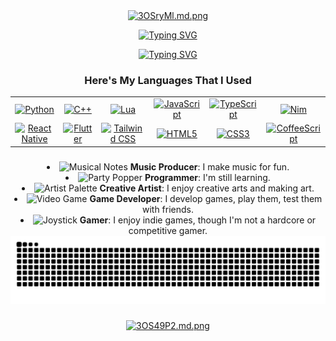 <div align="center">
<a href="https://freeimage.host/i/3OSryMl"><img src="https://iili.io/3OSryMl.md.png" alt="3OSryMl.md.png" border="0"></a>
</div>

<!-- markdownlint-disable MD033 -->
<div align="center">
  
[![Typing SVG](https://readme-typing-svg.demolab.com?font=Press+Start+2P&pause=9999&color=54FF19&background=FFFFFF00&center=true&vCenter=true&width=435&lines=Hi%2C+I'm+Bobsy)](https://git.io/typing-svg)
</div>

<div align="center">

[![Typing SVG](https://readme-typing-svg.demolab.com?font=Fira+Code&pause=1000&color=54FF19&background=FFFFFF00&center=true&vCenter=true&width=435&lines=I'm+a+passionate+developer;Who+thrives+on+solving+problems;Building+tools+that+make+life+easier)](https://git.io/typing-svg)

</div>
<!-- markdownlint-enable MD033 -->

<h3 align="center">Here's My Languages That I Used</h3>

<div align="center">

| | | | | | |
|:---:|:---:|:---:|:---:|:---:|:---:|
|[![Python](https://img.shields.io/badge/Python-FFD43B?style=for-the-badge&logo=python&logoColor=blue)](https://www.python.org)|[![C++](https://img.shields.io/badge/C%2B%2B-00599C?style=for-the-badge&logo=c%2B%2B&logoColor=white)](https://isocpp.org)|[![Lua](https://img.shields.io/badge/Lua-2C2D72?style=for-the-badge&logo=lua&logoColor=white)](https://www.lua.org)|[![JavaScript](https://img.shields.io/badge/JavaScript-323330?style=for-the-badge&logo=javascript&logoColor=F7DF1E)](https://developer.mozilla.org/en-US/docs/Web/JavaScript)|[![TypeScript](https://img.shields.io/badge/TypeScript-007ACC?style=for-the-badge&logo=typescript&logoColor=white)](https://www.typescriptlang.org)|[![Nim](https://img.shields.io/badge/Nim-FFE953?style=for-the-badge&logo=nim&logoColor=black)](https://nim-lang.org)|
|[![React Native](https://img.shields.io/badge/React_Native-20232A?style=for-the-badge&logo=react&logoColor=61DAFB)](https://reactnative.dev)|[![Flutter](https://img.shields.io/badge/Flutter-02569B?style=for-the-badge&logo=flutter&logoColor=white)](https://flutter.dev)|[![Tailwind CSS](https://img.shields.io/badge/Tailwind_CSS-38B2AC?style=for-the-badge&logo=tailwind-css&logoColor=white)](https://tailwindcss.com)|[![HTML5](https://img.shields.io/badge/HTML5-E34F26?style=for-the-badge&logo=html5&logoColor=white)](https://html.spec.whatwg.org)|[![CSS3](https://img.shields.io/badge/CSS3-1572B6?style=for-the-badge&logo=css3&logoColor=white)](https://www.w3.org/Style/CSS)|[![CoffeeScript](https://img.shields.io/badge/CoffeeScript-2F2625?style=for-the-badge&logo=CoffeeScript&logoColor=white)](https://coffeescript.org)|

</div>

###

<!-- markdownlint-disable MD033 -->
<div style="text-align: center;>
<ul style="display: inline-block; text-align: left;">
<li><img src="https://raw.githubusercontent.com/Tarikul-Islam-Anik/Animated-Fluent-Emojis/master/Emojis/Objects/Musical%20Notes.png" alt="Musical Notes" width="25" height="25" /> <b>Music Producer</b>: I make music for fun.</li>
<li><img src="https://raw.githubusercontent.com/Tarikul-Islam-Anik/Animated-Fluent-Emojis/master/Emojis/Activities/Party%20Popper.png" alt="Party Popper" width="25" height="25" /> <b>Programmer</b>: I'm still learning.</li>
<li><img src="https://raw.githubusercontent.com/Tarikul-Islam-Anik/Animated-Fluent-Emojis/master/Emojis/Activities/Artist%20Palette.png" alt="Artist Palette" width="25" height="25" /> <b>Creative Artist</b>: I enjoy creative arts and making art.</li>
<li><img src="https://raw.githubusercontent.com/Tarikul-Islam-Anik/Animated-Fluent-Emojis/master/Emojis/Activities/Video%20Game.png" alt="Video Game" width="25" height="25" /> <b>Game Developer</b>: I develop games, play them, test them with friends.</li>
<li><img src="https://raw.githubusercontent.com/Tarikul-Islam-Anik/Animated-Fluent-Emojis/master/Emojis/Activities/Joystick.png" alt="Joystick" width="25" height="25" /> <b>Gamer</b>: I enjoy indie games, though I'm not a hardcore or competitive gamer.</li>
</ul>
</div>
<!-- markdownlint-enable MD033 -->


<img src="https://raw.githubusercontent.com/ItzBob15/ItzBob15/output/snake.svg" alt="Snake animation" />

###

<div align="center">
<a href="https://freeimage.host/i/3OS49P2"><img src="https://iili.io/3OS49P2.md.png" alt="3OS49P2.md.png" border="0"></a>
</div>
